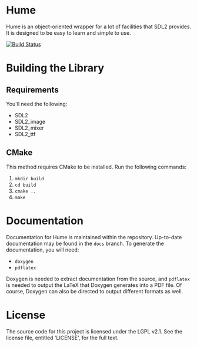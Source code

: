 # Hume
Hume is an object-oriented wrapper for a lot of facilities that SDL2 provides.
It is designed to be easy to learn and simple to use.

[![Build Status](https://build.mardev.net/buildStatus/icon?job=Hume)](https://build.mardev.net/job/Hume/)

# Building the Library

## Requirements
You'll need the following:

* SDL2
* SDL2_image
* SDL2_mixer
* SDL2_ttf

## CMake
This method requires CMake to be installed.
Run the following commands:

1. `mkdir build`
2. `cd build`
3. `cmake ..`
4. `make`

# Documentation

Documentation for Hume is maintained within the repository. Up-to-date documentation
may be found in the `docs` branch. To generate the documentation, you will need:

* `doxygen`
* `pdflatex`

Doxygen is needed to extract documentation from the source, and `pdflatex` is needed
to output the LaTeX that Doxygen generates into a PDF file. Of course, Doxygen can
also be directed to output different formats as well.

# License
The source code for this project is licensed under the LGPL v2.1.
See the license file, entitled 'LICENSE', for the full text.
